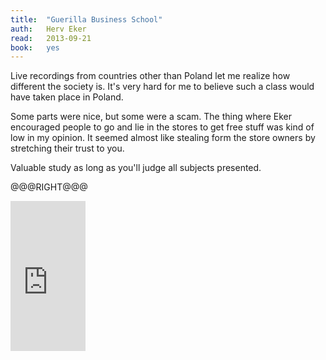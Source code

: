 ```yaml
---
title:	"Guerilla Business School"
auth:	Herv Eker
read:	2013-09-21
book:	yes
---
```





Live recordings from countries other than Poland let me realize how
different the society is. It's very hard for me to believe such a class
would have taken place in Poland.

Some parts were nice, but some were a scam. The thing where Eker encouraged
people to go and lie in the stores to get free stuff was kind of low in my
opinion. It seemed almost like stealing form the store owners by stretching
their trust to you.

Valuable study as long as you'll judge all subjects presented.


@@@RIGHT@@@
<iframe src="http://rcm-na.amazon-adsystem.com/e/cm?lt1=_blank&bc1=FFFFFF&IS2=1&bg1=FFFFFF&fc1=000000&lc1=FF0000&t=wojcadamkoszh-20&o=1&p=8&l=as4&m=amazon&f=ifr&ref=ss_til&asins=B001A9DM5A" style="width:120px;height:240px;" scrolling="no" marginwidth="0" marginheight="0" frameborder="0"></iframe>
